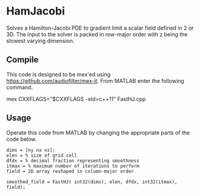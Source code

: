 # HamJacobi

Solves a Hamilton-Jacobi PDE to gradient limit a scalar field defined in 2 or 3D. The input to the solver is packed in row-major order with z being the slowest varying dimension. 

## Compile

This code is designed to be mex'ed using https://github.com/audiofilter/mex-it. From MATLAB enter the following command. 

mex CXXFLAGS="\$CXXFLAGS -std=c++11" FastHJ.cpp

## Usage 

Operate this code from MATLAB by changing the appropriate parts of the code below.

```
dims = [ny nx nz]; 
elen = % size of grid cell 
dfdx = % decimal fraction representing smoothness
itmax = % maximum number of iterations to perform 
field = 2D array reshaped in column-major order 

smoothed_field = FastHJ( int32(dims), elen, dfdx, int32(itmax), field);
```


